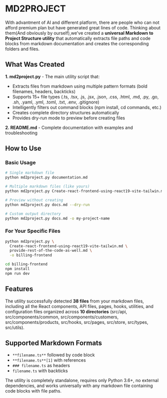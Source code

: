 
# MD2PROJECT

With advantment of AI and different platform, there are people who can not afford premium plan but have generated great lines of code. Thinking about them(And obviously by ourself),we've created a **universal Markdown to Project Structure utility** that automatically extracts file paths and code blocks from markdown documentation and creates the corresponding folders and files.

## What Was Created

**1. md2project.py** - The main utility script that:

- Extracts files from markdown using multiple pattern formats (bold filenames, headers, backticks)
- Supports 15+ file types (.ts, .tsx, .js, .jsx, .json, .css, .html, .md, .py, .go, .sh, .yaml, .yml, .toml, .txt, .env, .gitignore)
- Intelligently filters out command blocks (npm install, cd commands, etc.)
- Creates complete directory structures automatically
- Provides dry-run mode to preview before creating files

**2. README.md** - Complete documentation with examples and troubleshooting

## How to Use

### Basic Usage

```bash
# Single markdown file
python md2project.py documentation.md

# Multiple markdown files (like yours)
python md2project.py Create-react-frontend-using-react19-vite-tailwin.md provide-rest-of-the-code-as-well.md -o billing-frontend

# Preview without creating
python md2project.py docs.md --dry-run

# Custom output directory
python md2project.py docs.md -o my-project-name
```


### For Your Specific Files

```bash
python md2project.py \
  Create-react-frontend-using-react19-vite-tailwin.md \
  provide-rest-of-the-code-as-well.md \
  -o billing-frontend

cd billing-frontend
npm install
npm run dev
```


## Features

The utility successfully detected **38 files** from your markdown files, including all the React components, API files, pages, hooks, utilities, and configuration files organized across **10 directories** (src/api, src/components/common, src/components/customers, src/components/products, src/hooks, src/pages, src/store, src/types, src/utils).

## Supported Markdown Formats

- `**filename.ts**` followed by code block
- `**filename.ts**[1]` with references
- `### filename.ts` as headers
- ```filename.ts``` with backticks

The utility is completely standalone, requires only Python 3.6+, no external dependencies, and works universally with any markdown file containing code blocks with file paths.

